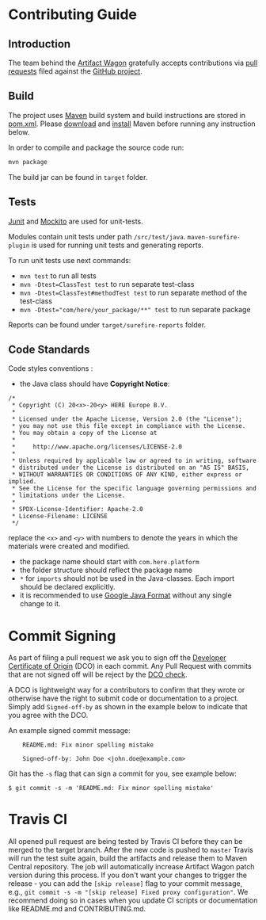 # Contributing Guide

## Introduction

The team behind the [Artifact Wagon](https://github.com/heremaps/here-artifact-maven-wagon) gratefully
accepts contributions via [pull requests](https://help.github.com/articles/about-pull-requests/) filed
against the [GitHub project](https://github.com/heremaps/here-artifact-maven-wagon/pulls).

## Build

The project uses [Maven](https://maven.apache.org/) build system and build instructions are stored 
in [pom.xml](./pom.xml). Please [download](https://maven.apache.org/download.cgi) and 
[install](https://maven.apache.org/install.html) Maven before running any instruction below.

In order to compile and package the source code run:
```bash
mvn package
```

The build jar can be found in `target` folder.

## Tests

[Junit](https://junit.org) and [Mockito](https://site.mockito.org/) are used for unit-tests.

Modules contain unit tests under path `/src/test/java`. `maven-surefire-plugin` is used for running unit 
tests and generating reports.

To run unit tests use next commands:

- `mvn test` to run all tests
- `mvn -Dtest=ClassTest test` to run separate test-class
- `mvn -Dtest=ClassTest#methodTest test` to run separate method of the test-class
- `mvn -Dtest="com/here/your_package/**" test` to run separate package

Reports can be found under `target/surefire-reports` folder.

## Code Standards

Code styles conventions :

- the Java class should have **Copyright Notice**:
```text
/*
 * Copyright (C) 20<x>-20<y> HERE Europe B.V.
 *
 * Licensed under the Apache License, Version 2.0 (the "License");
 * you may not use this file except in compliance with the License.
 * You may obtain a copy of the License at
 *
 *     http://www.apache.org/licenses/LICENSE-2.0
 *
 * Unless required by applicable law or agreed to in writing, software
 * distributed under the License is distributed on an "AS IS" BASIS,
 * WITHOUT WARRANTIES OR CONDITIONS OF ANY KIND, either express or implied.
 * See the License for the specific language governing permissions and
 * limitations under the License.
 *
 * SPDX-License-Identifier: Apache-2.0
 * License-Filename: LICENSE
 */
```
replace the `<x>` and `<y>` with numbers to denote the years in which the materials were created and modified.
- the package name should start with `com.here.platform`
- the folder structure should reflect the package name
- `*` for `imports` should not be used in the Java-classes. Each import should be declared explicitly.
- it is recommended to use [Google Java Format](https://github.com/google/google-java-format) without any single change to it.

# Commit Signing

As part of filing a pull request we ask you to sign off the
[Developer Certificate of Origin](https://developercertificate.org/) (DCO) in each commit.
Any Pull Request with commits that are not signed off will be reject by the
[DCO check](https://probot.github.io/apps/dco/).

A DCO is lightweight way for a contributors to confirm that they wrote or otherwise have the right
to submit code or documentation to a project. Simply add `Signed-off-by` as shown in the example below
to indicate that you agree with the DCO.

An example signed commit message:

```
    README.md: Fix minor spelling mistake

    Signed-off-by: John Doe <john.doe@example.com>
```

Git has the `-s` flag that can sign a commit for you, see example below:

`$ git commit -s -m 'README.md: Fix minor spelling mistake'`

# Travis CI
All opened pull request are being tested by Travis CI before they can be merged to the target branch.
After the new code is pushed to `master` Travis will run the test suite again, build the artifacts and release them
to Maven Central repository. The job will automatically increase Artifact Wagon patch version during this process.
If you don't want your changes to trigger the release - you can add the `[skip release]` flag to your commit message,
e.g., `git commit -s -m "[skip release] Fixed proxy configuration"`. We recommend doing so in cases when you update
CI scripts or documentation like README.md and CONTRIBUTING.md.
